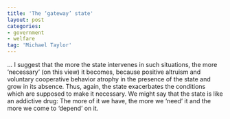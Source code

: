 ```yaml
---
title: 'The ‘gateway’ state'
layout: post
categories:
- government
- welfare
tag: 'Michael Taylor'
---
```


... I suggest that the more the state intervenes in such situations, the more ‘necessary’ (on this view) it becomes, because positive altruism and voluntary cooperative behavior atrophy in the presence of the state and grow in its absence. Thus, again, the state exacerbates the conditions which are supposed to make it necessary. We might say that the state is like an addictive drug: The more of it we have, the more we ‘need’ it and the more we come to ‘depend’ on it.